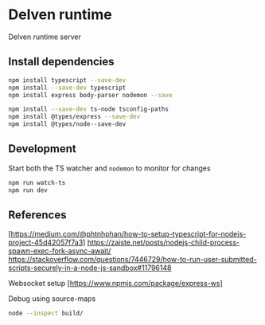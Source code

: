 # Delven runtime

Delven runtime server

## Install dependencies

```bash
npm install typescript --save-dev
npm install --save-dev typescript
npm install express body-parser nodemon --save

npm install --save-dev ts-node tsconfig-paths
npm install @types/express --save-dev
npm install @types/node--save-dev
```


## Development

Start both the TS watcher and `nodemon` to monitor for changes

```bash
npm run watch-ts
npm run dev
```


## References

[https://medium.com/@phtnhphan/how-to-setup-typescript-for-nodejs-project-45d42057f7a3]
https://zaiste.net/posts/nodejs-child-process-spawn-exec-fork-async-await/
https://stackoverflow.com/questions/7446729/how-to-run-user-submitted-scripts-securely-in-a-node-js-sandbox#11796148

Websocket setup
[https://www.npmjs.com/package/express-ws]


Debug using source-maps

```bash
node --inspect build/
```
